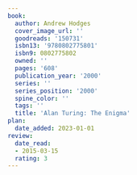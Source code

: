 ```yaml
---
book:
  author: Andrew Hodges
  cover_image_url: ''
  goodreads: '150731'
  isbn13: '9780802775801'
  isbn9: 0802775802
  owned: ''
  pages: '608'
  publication_year: '2000'
  series: ''
  series_position: '2000'
  spine_color: ''
  tags: ''
  title: 'Alan Turing: The Enigma'
plan:
  date_added: 2023-01-01
review:
  date_read:
  - 2015-03-15
  rating: 3
---
```

